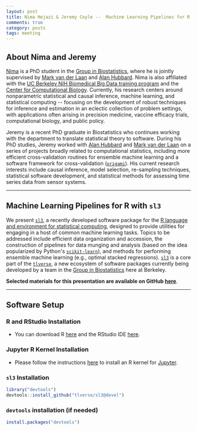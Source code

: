 ```yaml
---
layout: post
title: Nima Hejazi & Jeremy Coyle --  Machine Learning Pipelines for R with sl3
comments: true
category: posts
tags: meeting
---
```


## About Nima and Jeremy

[Nima](https://statistics.berkeley.edu/~nhejazi/) is a PhD student in the
[Group in Biostatistics](https://statistics.berkeley.edu/biostat/), where he is
jointly supervised by [Mark van der Laan](https://statistics.berkeley.edu/~laan)
and [Alan Hubbard](https://hubbard.berkeley.edu). Nima is also affiliated with
the [UC Berkeley NIH Biomedical Big Data training
program](http://bbd.berkeley.edu/) and the [Center for Computational
Biology](http://ccb.berkeley.edu/). Currently, his research centers around
nonparametric statistical and causal inference, machine learning, and
statistical computing -- focusing on the development of robust techniques for
inference and estimation in an eclectic collection of problem settings, with
applications often arising in precision medicine, vaccine efficacy trials,
computational biology, and public policy.

Jeremy is a recent PhD graduate in Biostatistics who continues working with the
department to translate statistical theory to software. During his PhD studies,
Jeremy worked with [Alan Hubbard](https://hubbard.berkeley.edu) and [Mark van
der Laan](https://statistics.berkeley.edu/~laan) on a series of projects broadly
related to computational statistics, including more efficient cross-validation
routines for ensemble machine learning and a software framework for
cross-validation ([`origami`](https://origami.tlverse.org)). His current
research interests include causal inference, model selection, re-sampling
techniques, statistical software development, and statistical methods for
assessing time series data from sensor systems.

---

## Machine Learning Pipelines for R with `sl3`

We present [`sl3`](https://github.com/tlverse/sl3), a recently developed
software package for the [R language and environment for statistical
computing](https://www.r-project.org), designed to provide utilities for
engaging in a host of common machine learning tasks. Topics to be addressed
include efficient data organization and accession, the construction of pipelines
for data munging and analysis (based on the idea popularized by Python's
[`scikit-learn`](http://scikit-learn.org/stable/modules/generated/sklearn.pipeline.Pipeline.html)),
and methods for performing ensemble machine learning (e.g., optimal stacked
regressions). [`sl3`](https://sl3.tlverse.org) is a core part of the
[`tlverse`](https://tlverse.org), a new ecosystem of software packages currently
being developed by a team in the [Group in
Biostatistics](https://statistics.berkeley.edu/biostat/) here at Berkeley.

__Selected materials for this presentation are available on GitHub
[here](https://github.com/nhejazi/sl3_lecture)__.

---

## Software Setup

### R and RStudio Installation
* You can download R [here](https://www.r-project.org/) and the RStudio IDE
  [here](https://www.rstudio.com/products/rstudio/download/).

### Jupyter R Kernel Installation
* Please follow the instructions
   [here](https://irkernel.github.io/installation/) to install an R kernel for
   [Jupyter](https://jupyter.org/).

### `sl3` Installation
```r
library("devtools")
devtools::install_github("tlverse/sl3@devel")
```

### `devtools` installation (if needed)
```r
install.packages("devtools")
```

